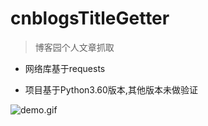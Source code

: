 # cnblogsTitleGetter

> 博客园个人文章抓取

* 网络库基于requests

* 项目基于Python3.60版本,其他版本未做验证

![demo.gif](http://images2015.cnblogs.com/blog/607542/201703/607542-20170310205153545-1345443343.gif)
